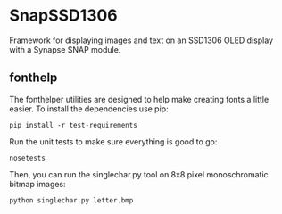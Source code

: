 # SnapSSD1306
Framework for displaying images and text on an SSD1306 OLED display with a Synapse SNAP module.

## fonthelp
The fonthelper utilities are designed to help make creating fonts a little easier. To install the dependencies use pip:

    pip install -r test-requirements
    
Run the unit tests to make sure everything is good to go:

    nosetests
    
Then, you can run the singlechar.py tool on 8x8 pixel monoschromatic bitmap images:

    python singlechar.py letter.bmp
